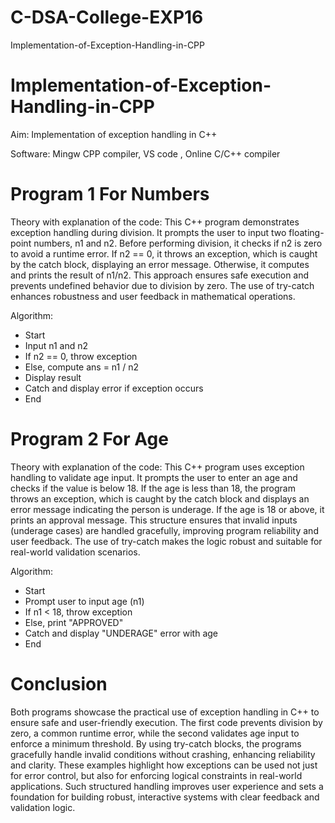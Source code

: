 # C-DSA-College-EXP16
Implementation-of-Exception-Handling-in-CPP
# Implementation-of-Exception-Handling-in-CPP

Aim: Implementation of exception handling in C++

Software: Mingw CPP compiler, VS code , Online C/C++ compiler

# Program 1 For Numbers
Theory with explanation of the code:
This C++ program demonstrates exception handling during division. It prompts the user to input two floating-point numbers, n1 and n2. Before performing division, it checks if n2 is zero to avoid a runtime error. If n2 == 0, it throws an exception, which is caught by the catch block, displaying an error message. Otherwise, it computes and prints the result of n1/n2. This approach ensures safe execution and prevents undefined behavior due to division by zero. The use of try-catch enhances robustness and user feedback in mathematical operations.

Algorithm:
- Start
- Input n1 and n2
- If n2 == 0, throw exception
- Else, compute ans = n1 / n2
- Display result
- Catch and display error if exception occurs
- End


# Program 2 For Age
Theory with explanation of the code:
This C++ program uses exception handling to validate age input. It prompts the user to enter an age and checks if the value is below 18. If the age is less than 18, the program throws an exception, which is caught by the catch block and displays an error message indicating the person is underage. If the age is 18 or above, it prints an approval message. This structure ensures that invalid inputs (underage cases) are handled gracefully, improving program reliability and user feedback. The use of try-catch makes the logic robust and suitable for real-world validation scenarios.

Algorithm:
- Start
- Prompt user to input age (n1)
- If n1 < 18, throw exception
- Else, print "APPROVED"
- Catch and display "UNDERAGE" error with age
- End

# Conclusion
Both programs showcase the practical use of exception handling in C++ to ensure safe and user-friendly execution. The first code prevents division by zero, a common runtime error, while the second validates age input to enforce a minimum threshold. By using try-catch blocks, the programs gracefully handle invalid conditions without crashing, enhancing reliability and clarity. These examples highlight how exceptions can be used not just for error control, but also for enforcing logical constraints in real-world applications. Such structured handling improves user experience and sets a foundation for building robust, interactive systems with clear feedback and validation logic.
